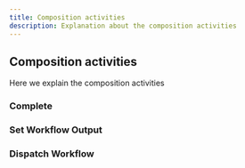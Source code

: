 ```yaml
---
title: Composition activities
description: Explanation about the composition activities
---
```


## Composition activities

Here we explain the composition activities

### Complete

### Set Workflow Output

### Dispatch Workflow
